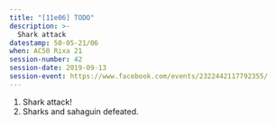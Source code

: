 ```yaml
---
title: "[11e06] TODO"
description: >-
  Shark attack
datestamp: 50-05-21/06
when: AC50 Rixa 21
session-number: 42
session-date: 2019-09-13
session-event: https://www.facebook.com/events/2322442117792355/
---
```


1. Shark attack!
2. Sharks and sahaguin defeated.
